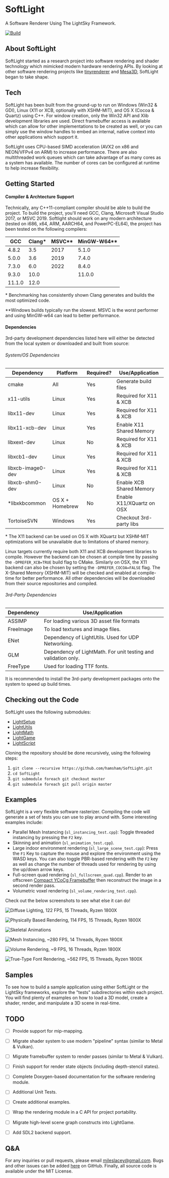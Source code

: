# SoftLight
A Software Renderer Using The LightSky Framework.

[![Build](https://github.com/hamsham/SoftLight/actions/workflows/cmake.yml/badge.svg)](https://github.com/hamsham/SoftLight/actions/workflows/cmake.yml)



## About SoftLight
SoftLight started as a research project into software rendering and shader
technology which mimicked modern hardware rendering APIs. By looking at other
software rendering projects like
[tinyrenderer](https://github.com/ssloy/tinyrenderer/wiki) and
[Mesa3D](https://www.mesa3d.org), SoftLight began to take shape.



## Tech
SoftLight has been built from the ground-up to run on Windows (Win32 & GDI),
Linux (X11 or XCB, optionally with XSHM-MIT), and OS X (Cocoa & Quartz) using
C++. For window creation, only the Win32 API and Xlib development libraries
are used. Direct framebuffer access is available which can allow for other
implementations to be created as well, or you can simply use the window
handles to embed an internal, native context into other applications which
support it.

SoftLight uses CPU-based SIMD acceleration (AVX2 on x86 and NEON/VFPv4 on ARM)
to increase performance. There are also multithreaded work queues which can
take advantage of as many cores as a system has available. The number of cores
can be configured at runtime to help increase flexibility.



## Getting Started
#### Compiler & Archtecture Support
Technically, any C++11-compliant compiler should be able to build the project.
To build the project, you'll need GCC, Clang, Microsoft Visual Studio 2017, or
MSVC 2019. Softlight should work on any modern architecture (tested on i686,
x64, ARM, AARCH64, and PowerPC-EL64), the project has been tested on the
following compilers:

| GCC    | Clang* | MSVC** | MinGW-W64** |
| ------ | ------ | ------ | ----------- |
| 4.8.2  | 3.5    | 2017   | 5.1.0       |
| 5.0.0  | 3.6    | 2019   | 7.4.0       |
| 7.3.0  | 6.0    | 2022   | 8.4.0       |
| 9.3.0  | 10.0   |        | 11.0.0      |
| 11.1.0 | 12.0   |        |             |

\* Benchmarking has consistently shown Clang generates and builds the most
optimized code.

\**Windows builds typically run the slowest. MSVC is the worst performer and
using MinGW-w64 can lead to better performance. 


#### Dependencies
3rd-party development dependencies listed here will either be detected from
the local system or downloaded and built from source:

###### System/OS Dependencies
| Dependency        | Platform        | Required? | Use/Application           |
| ----------------- | --------------- | --------- | ------------------------- |
| cmake             | All             | Yes       | Generate build files      |
| x11-utils         | Linux           | Yes       | Required for X11 & XCB    |
| libx11-dev        | Linux           | Yes       | Required for X11 & XCB    |
| libx11-xcb-dev    | Linux           | Yes       | Enable X11 Shared Memory  |
| libxext-dev       | Linux           | No        | Required for X11 & XCB    |
| libxcb1-dev       | Linux           | Yes       | Required for X11 & XCB    |
| libxcb-image0-dev | Linux           | Yes       | Required for X11 & XCB    |
| libxcb-shm0-dev   | Linux           | No        | Enable XCB Shared Memory  |
| *libxkbcommon     | OS X + Homebrew | No        | Enable X11/XQuartz on OSX |
| TortoiseSVN       | Windows         | Yes       | Checkout 3rd-party libs   |

\* The X11 backend can be used on OS X with XQuartz but XSHM-MIT optimizations
will be unavailable due to limitations of shared memory.

Linux targets currently require both X11 and XCB development libraries to
compile. However the backend can be chosen at compile time by passing the
`-DPREFER_XCB=TRUE` build flag to CMake. Similarly on OSX, the X11 backend can
also be chosen by setting the `-DPREFER_COCOA=FALSE` flag. The X-Shared Memory
(XSHM-MIT) will be checked and enabled at compile-time for better performance.
All other dependencies will be downloaded from their source repositories and
compiled.

###### 3rd-Party Dependencies
| Dependency | Use/Application                                                |
| ---------- | -------------------------------------------------------------- |
| ASSIMP     | For loading various 3D asset file formats                      |
| FreeImage  | To load textures and image files.                              |
| ENet       | Dependency of LightUtils. Used for UDP Networking.             |
| GLM        | Dependency of LightMath. For unit testing and validation only. |
| FreeType   | Used for loading TTF fonts.                                    |

It is recommended to install the 3rd-party development packages onto the
system to speed up build times.



## Checking out the Code
SoftLight uses the following submodules:
- [LightSetup](https://github.com/hamsham/LightSetup)
- [LightUtils](https://github.com/hamsham/LightUtils)
- [LightMath](https://github.com/hamsham/LightMath)
- [LightGame](https://github.com/hamsham/LightGame)
- [LightScript](https://github.com/hamsham/LightScript)

Cloning the repository should be done recursively, using the following steps:
1. `git clone --recursive https://github.com/hamsham/SoftLight.git`
2. `cd SoftLight`
3. `git submodule foreach git checkout master`
4. `git submodule foreach git pull origin master`



## Examples
SoftLight is a very flexible software rasterizer. Compiling the code will
generate a set of tests you can use to play around with. Some interesting
examples include:
 * Parallel Mesh Instancing (`sl_instancing_test.cpp`): Toggle threaded
 instancing by pressing the `F2` key.
 * Skinning and animation (`sl_animation_test.cpp`).
 * Large indoor environment rendering (`sl_large_scene_test.cpp`): Press the `F1`
 Key to capture the mouse and explore the environment using the WASD keys. You
 can also toggle PBR-based rendering with the `F2` key as well as change the
 number of threads used for rendering by using the up/down arrow keys.
 * Full-screen quad rendering (`sl_fullscreen_quad.cpp`). Render to an offscreen [Compact
 YCoCg Framebuffer](http://jcgt.org/published/0001/01/02/) then reconstruct
 the image in a second render pass.
 * Volumetric voxel rendering (`sl_volume_rendering_test.cpp`).

Check out the below screenshots to see what else it can do!

![Diffuse Lighting, 122 FPS, 15 Threads, Ryzen 1800X](https://github.com/hamsham/SoftLight/blob/master/examples/softlight_diffuse.png)

![Physically Based Rendering, 114 FPS, 15 Threads, Ryzen 1800X](https://github.com/hamsham/SoftLight/blob/master/examples/softlight_pbr.png)

![Skeletal Animations](https://github.com/hamsham/SoftLight/blob/master/examples/softlight_anims.png)

![Mesh Instancing, ~280 FPS, 14 Threads, Ryzen 1800X](https://github.com/hamsham/SoftLight/blob/master/examples/softlight_instancing.png)

![Volume Rendering, ~9 FPS, 16 Threads, Ryzen 1800X](https://github.com/hamsham/SoftLight/blob/master/examples/softlight_volumes.png)

![True-Type Font Rendering, ~562 FPS, 15 Threads, Ryzen 1800X](https://github.com/hamsham/SoftLight/blob/master/examples/softlight_text.png)



## Samples
To see how to build a sample application using either SoftLight or the
LightSky frameworks, explore the "tests" subdirectories within each project.
You will find plenty of examples on how to load a 3D model, create a shader,
render, and manipulate a 3D scene in real-time.




## TODO
- [ ] Provide support for mip-mapping.
- [ ] Migrate shader system to use modern "pipeline" syntax (similar to Metal & Vulkan).
- [ ] Migrate framebuffer system to render passes (similar to Metal & Vulkan).
- [ ] Finish support for render state objects (including depth-stencil states).
- [ ] Complete Doxygen-based documentation for the software rendering module.
- [ ] Additional Unit Tests.
- [ ] Create additional examples.
- [ ] Wrap the rendering module in a C API for project portability.
- [ ] Migrate high-level scene graph constructs into LightGame.
- [ ] Add SDL2 backend support.



## Q&A
For any inquiries or pull requests, please email mileslacey@gmail.com. Bugs
and other issues can be added
[here](https://github.com/hamsham/SoftLight/issues) on GitHub. Finally, all
source code is available under the MIT License.

